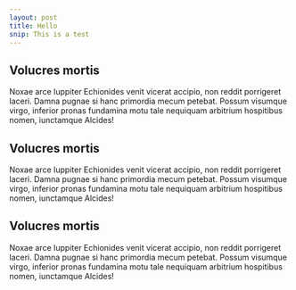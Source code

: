 ```yaml
---
layout: post
title: Hello
snip: This is a test
---
```


## Volucres mortis

Noxae arce Iuppiter Echionides venit vicerat accipio, non reddit porrigeret
laceri. Damna pugnae si hanc primordia mecum petebat. Possum visumque virgo,
inferior pronas fundamina motu tale nequiquam arbitrium hospitibus nomen,
iunctamque Alcides!

## Volucres mortis

Noxae arce Iuppiter Echionides venit vicerat accipio, non reddit porrigeret
laceri. Damna pugnae si hanc primordia mecum petebat. Possum visumque virgo,
inferior pronas fundamina motu tale nequiquam arbitrium hospitibus nomen,
iunctamque Alcides!

## Volucres mortis

Noxae arce Iuppiter Echionides venit vicerat accipio, non reddit porrigeret
laceri. Damna pugnae si hanc primordia mecum petebat. Possum visumque virgo,
inferior pronas fundamina motu tale nequiquam arbitrium hospitibus nomen,
iunctamque Alcides!
